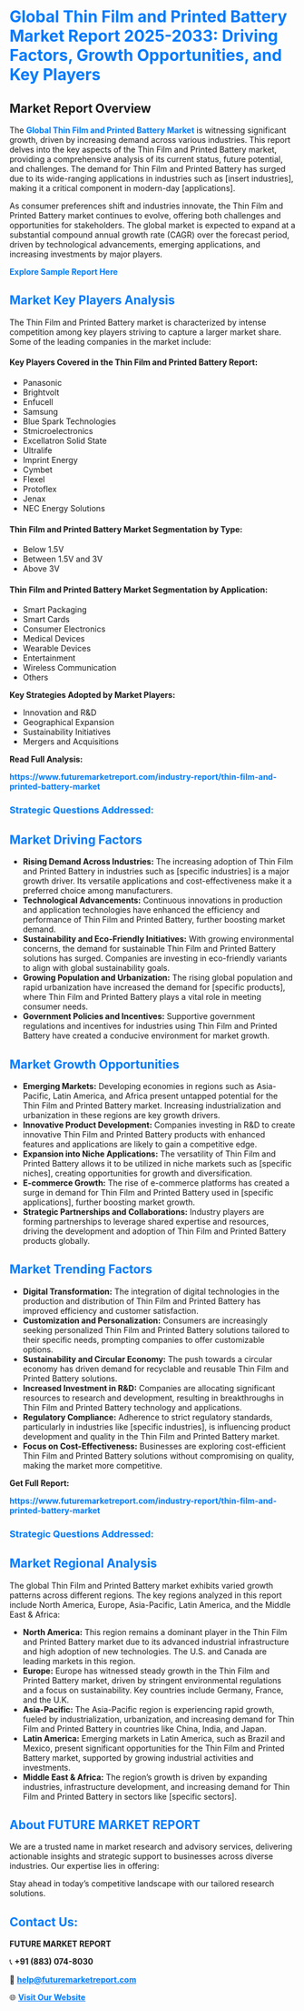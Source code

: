 <h1 style="color: #007BFF;">Global Thin Film and Printed Battery Market Report 2025-2033: Driving Factors, Growth Opportunities, and Key Players</h1>

<section id="overview">
<h2>Market Report Overview</h2>
<p>The <a href="https://www.futuremarketreport.com/industry-report/thin-film-and-printed-battery-market" style="color: #007BFF; text-decoration: none;"><strong>Global Thin Film and Printed Battery Market</strong></a> is witnessing significant growth, driven by increasing demand across various industries. This report delves into the key aspects of the Thin Film and Printed Battery market, providing a comprehensive analysis of its current status, future potential, and challenges. The demand for Thin Film and Printed Battery has surged due to its wide-ranging applications in industries such as [insert industries], making it a critical component in modern-day [applications].</p>
<p>As consumer preferences shift and industries innovate, the Thin Film and Printed Battery market continues to evolve, offering both challenges and opportunities for stakeholders. The global market is expected to expand at a substantial compound annual growth rate (CAGR) over the forecast period, driven by technological advancements, emerging applications, and increasing investments by major players.</p>
</section>

<section id="overview">
<p><a href="https://www.futuremarketreport.com/request-sample/reportId=82296" style="color: #007BFF; text-decoration: none;"><strong>Explore Sample Report Here</strong></a></p>
</section>

<section id="key-players">
<h2 style="color: #007BFF;">Market Key Players Analysis</h2>
<p>The Thin Film and Printed Battery market is characterized by intense competition among key players striving to capture a larger market share. Some of the leading companies in the market include:</p>
<h4>Key Players Covered in the Thin Film and Printed Battery Report:</h4>
<ul><li>Panasonic</li><li>Brightvolt</li><li>Enfucell</li><li>Samsung</li><li>Blue Spark Technologies</li><li>Stmicroelectronics</li><li>Excellatron Solid State</li><li>Ultralife</li><li>Imprint Energy</li><li>Cymbet</li><li>Flexel</li><li>Protoflex</li><li>Jenax</li><li>NEC Energy Solutions</li></ul>
<h4>Thin Film and Printed Battery Market Segmentation by Type:</h4>
<ul><li>Below 1.5V</li><li>Between 1.5V and 3V</li><li>Above 3V</li></ul>

<h4>Thin Film and Printed Battery Market Segmentation by Application:</h4>
<ul><li>Smart Packaging</li><li>Smart Cards</li><li>Consumer Electronics</li><li>Medical Devices</li><li>Wearable Devices</li><li>Entertainment</li><li>Wireless Communication</li><li>Others</li></ul>
<p><strong>Key Strategies Adopted by Market Players:</strong></p>
<ul>
<li>Innovation and R&D</li>
<li>Geographical Expansion</li>
<li>Sustainability Initiatives</li>
<li>Mergers and Acquisitions</li>
</ul>
</section>

<section>
<p><strong>Read Full Analysis: </strong></p><a href="https://www.futuremarketreport.com/industry-report/thin-film-and-printed-battery-market" style="color: #007BFF; text-decoration: none;"><strong>https://www.futuremarketreport.com/industry-report/thin-film-and-printed-battery-market</strong></a>
<h3 style="color: #007BFF;">Strategic Questions Addressed:</h3>
</section>

<section id="driving-factors">
<h2 style="color: #007BFF;">Market Driving Factors</h2>
<ul>
<li><strong>Rising Demand Across Industries:</strong> The increasing adoption of Thin Film and Printed Battery in industries such as [specific industries] is a major growth driver. Its versatile applications and cost-effectiveness make it a preferred choice among manufacturers.</li>
<li><strong>Technological Advancements:</strong> Continuous innovations in production and application technologies have enhanced the efficiency and performance of Thin Film and Printed Battery, further boosting market demand.</li>
<li><strong>Sustainability and Eco-Friendly Initiatives:</strong> With growing environmental concerns, the demand for sustainable Thin Film and Printed Battery solutions has surged. Companies are investing in eco-friendly variants to align with global sustainability goals.</li>
<li><strong>Growing Population and Urbanization:</strong> The rising global population and rapid urbanization have increased the demand for [specific products], where Thin Film and Printed Battery plays a vital role in meeting consumer needs.</li>
<li><strong>Government Policies and Incentives:</strong> Supportive government regulations and incentives for industries using Thin Film and Printed Battery have created a conducive environment for market growth.</li>
</ul>
</section>

<section id="growth-opportunities">
<h2 style="color: #007BFF;">Market Growth Opportunities</h2>
<ul>
<li><strong>Emerging Markets:</strong> Developing economies in regions such as Asia-Pacific, Latin America, and Africa present untapped potential for the Thin Film and Printed Battery market. Increasing industrialization and urbanization in these regions are key growth drivers.</li>
<li><strong>Innovative Product Development:</strong> Companies investing in R&D to create innovative Thin Film and Printed Battery products with enhanced features and applications are likely to gain a competitive edge.</li>
<li><strong>Expansion into Niche Applications:</strong> The versatility of Thin Film and Printed Battery allows it to be utilized in niche markets such as [specific niches], creating opportunities for growth and diversification.</li>
<li><strong>E-commerce Growth:</strong> The rise of e-commerce platforms has created a surge in demand for Thin Film and Printed Battery used in [specific applications], further boosting market growth.</li>
<li><strong>Strategic Partnerships and Collaborations:</strong> Industry players are forming partnerships to leverage shared expertise and resources, driving the development and adoption of Thin Film and Printed Battery products globally.</li>
</ul>
</section>

<section id="trending-factors">
<h2 style="color: #007BFF;">Market Trending Factors</h2>
<ul>
<li><strong>Digital Transformation:</strong> The integration of digital technologies in the production and distribution of Thin Film and Printed Battery has improved efficiency and customer satisfaction.</li>
<li><strong>Customization and Personalization:</strong> Consumers are increasingly seeking personalized Thin Film and Printed Battery solutions tailored to their specific needs, prompting companies to offer customizable options.</li>
<li><strong>Sustainability and Circular Economy:</strong> The push towards a circular economy has driven demand for recyclable and reusable Thin Film and Printed Battery solutions.</li>
<li><strong>Increased Investment in R&D:</strong> Companies are allocating significant resources to research and development, resulting in breakthroughs in Thin Film and Printed Battery technology and applications.</li>
<li><strong>Regulatory Compliance:</strong> Adherence to strict regulatory standards, particularly in industries like [specific industries], is influencing product development and quality in the Thin Film and Printed Battery market.</li>
<li><strong>Focus on Cost-Effectiveness:</strong> Businesses are exploring cost-efficient Thin Film and Printed Battery solutions without compromising on quality, making the market more competitive.</li>
</ul>
</section>

<section>
<p><strong>Get Full Report: </strong></p><a href="https://www.futuremarketreport.com/industry-report/thin-film-and-printed-battery-market" style="color: #007BFF; text-decoration: none;"><strong>https://www.futuremarketreport.com/industry-report/thin-film-and-printed-battery-market</strong></a>
<h3 style="color: #007BFF;">Strategic Questions Addressed:</h3>
</section>


<section id="regional-analysis">
<h2 style="color: #007BFF;">Market Regional Analysis</h2>
<p>The global Thin Film and Printed Battery market exhibits varied growth patterns across different regions. The key regions analyzed in this report include North America, Europe, Asia-Pacific, Latin America, and the Middle East & Africa:</p>
<ul>
<li><strong>North America:</strong> This region remains a dominant player in the Thin Film and Printed Battery market due to its advanced industrial infrastructure and high adoption of new technologies. The U.S. and Canada are leading markets in this region.</li>
<li><strong>Europe:</strong> Europe has witnessed steady growth in the Thin Film and Printed Battery market, driven by stringent environmental regulations and a focus on sustainability. Key countries include Germany, France, and the U.K.</li>
<li><strong>Asia-Pacific:</strong> The Asia-Pacific region is experiencing rapid growth, fueled by industrialization, urbanization, and increasing demand for Thin Film and Printed Battery in countries like China, India, and Japan.</li>
<li><strong>Latin America:</strong> Emerging markets in Latin America, such as Brazil and Mexico, present significant opportunities for the Thin Film and Printed Battery market, supported by growing industrial activities and investments.</li>
<li><strong>Middle East & Africa:</strong> The region’s growth is driven by expanding industries, infrastructure development, and increasing demand for Thin Film and Printed Battery in sectors like [specific sectors].</li>
</ul>
</section>

<footer>
<h2 style="color: #007BFF;">About FUTURE MARKET REPORT</h2>
<p>We are a trusted name in market research and advisory services, delivering actionable insights and strategic support to businesses across diverse industries. Our expertise lies in offering:</p>

<p>Stay ahead in today’s competitive landscape with our tailored research solutions.</p>

<h2 style="color: #007BFF;">Contact Us:</h2>
<p><strong>FUTURE MARKET REPORT</strong></p>
<p>📞 <strong>+91 (883) 074-8030</strong></p>
<p>📧 <strong><a href="mailto:help@futuremarketreport.com" style="color: #007BFF;">help@futuremarketreport.com</a></strong></p>
<p>🌐 <strong><a href="https://www.futuremarketreport.com/" style="color: #007BFF;">Visit Our Website</a></strong></p>
</footer>